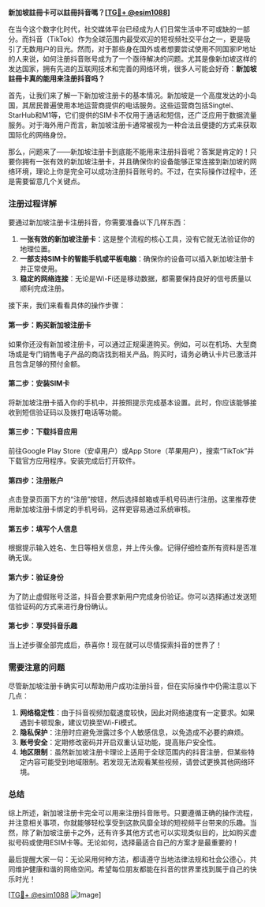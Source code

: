 **新加坡註冊卡可以註冊抖音嗎？[[TG💪+ @esim1088](https://t.me/s/esim1088)]**

在当今这个数字化时代，社交媒体平台已经成为人们日常生活中不可或缺的一部分。而抖音（TikTok）作为全球范围内最受欢迎的短视频社交平台之一，更是吸引了无数用户的目光。然而，对于那些身在国外或者想要尝试使用不同国家IP地址的人来说，如何注册抖音账号成为了一个亟待解决的问题。尤其是像新加坡这样的发达国家，拥有先进的互联网技术和完善的网络环境，很多人可能会好奇：**新加坡註冊卡真的能用来注册抖音吗？**

首先，让我们来了解一下新加坡注册卡的基本情况。新加坡是一个高度发达的小岛国，其居民普遍使用本地运营商提供的电话服务。这些运营商包括Singtel、StarHub和M1等，它们提供的SIM卡不仅用于通话和短信，还广泛应用于数据流量服务。对于海外用户而言，新加坡注册卡通常被视为一种合法且便捷的方式来获取国际化的网络身份。

那么，问题来了——新加坡注册卡到底能不能用来注册抖音呢？答案是肯定的！只要你拥有一张有效的新加坡注册卡，并且确保你的设备能够正常连接到新加坡的网络环境，理论上你是完全可以成功注册抖音账号的。不过，在实际操作过程中，还是需要留意几个关键点。

### 注册过程详解

要通过新加坡注册卡注册抖音，你需要准备以下几样东西：
1. **一张有效的新加坡注册卡**：这是整个流程的核心工具，没有它就无法验证你的地理位置。
2. **一部支持SIM卡的智能手机或平板电脑**：确保你的设备可以插入新加坡注册卡并正常使用。
3. **稳定的网络连接**：无论是Wi-Fi还是移动数据，都需要保持良好的信号质量以顺利完成注册。

接下来，我们来看看具体的操作步骤：

#### 第一步：购买新加坡注册卡
如果你还没有新加坡注册卡，可以通过正规渠道购买。例如，可以在机场、大型商场或是专门销售电子产品的商店找到相关产品。购买时，请务必确认卡片已激活并且包含足够的预付金额。

#### 第二步：安装SIM卡
将新加坡注册卡插入你的手机中，并按照提示完成基本设置。此时，你应该能够接收到短信验证码以及拨打电话等功能。

#### 第三步：下载抖音应用
前往Google Play Store（安卓用户）或App Store（苹果用户），搜索“TikTok”并下载官方应用程序。安装完成后打开软件。

#### 第四步：注册账户
点击登录页面下方的“注册”按钮，然后选择邮箱或手机号码进行注册。这里推荐使用新加坡注册卡绑定的手机号码，这样更容易通过系统审核。

#### 第五步：填写个人信息
根据提示输入姓名、生日等相关信息，并上传头像。记得仔细检查所有资料是否准确无误。

#### 第六步：验证身份
为了防止虚假账号泛滥，抖音会要求新用户完成身份验证。你可以选择通过发送短信验证码的方式来进行身份确认。

#### 第七步：享受抖音乐趣
当上述步骤全部完成后，恭喜你！现在就可以尽情探索抖音的世界了！

### 需要注意的问题

尽管新加坡注册卡确实可以帮助用户成功注册抖音，但在实际操作中仍需注意以下几点：
1. **网络稳定性**：由于抖音视频加载速度较快，因此对网络速度有一定要求。如果遇到卡顿现象，建议切换至Wi-Fi模式。
2. **隐私保护**：注册时应避免泄露过多个人敏感信息，以免造成不必要的麻烦。
3. **账号安全**：定期修改密码并开启双重认证功能，提高账户安全性。
4. **地区限制**：虽然新加坡注册卡理论上适用于全球范围内的抖音注册，但某些特定内容可能受到地域限制。若发现无法观看某些视频，请尝试更换其他网络环境。

### 总结

综上所述，新加坡注册卡完全可以用来注册抖音账号。只要遵循正确的操作流程，并注意相关事项，你就能够轻松享受到这款风靡全球的短视频平台带来的乐趣。当然，除了新加坡注册卡之外，还有许多其他方式也可以实现类似目的，比如购买虚拟号码或使用ESIM卡等。无论如何，选择最适合自己的方案才是最重要的！

最后提醒大家一句：无论采用何种方法，都请遵守当地法律法规和社会公德心，共同维护健康和谐的网络空间。希望每位朋友都能在抖音的世界里找到属于自己的快乐时光！

[[TG💪+ @esim1088](https://t.me/s/esim1088) ![Image](https://i.postimg.cc/4NQfJmqS/Snipaste-2025-05-13-00-14-12.png)]